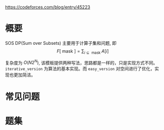 https://codeforces.com/blog/entry/45223

# 概要
SOS DP(Sum over Subsets) 主要用于计算子集和问题, 即 
$$F[\text { mask }]=\sum_{i \subseteq \text { mask }} A[i]$$

复杂度为 $O(N2^N)$, 该模板提供两种写法，思路都是一样的，只是实现方式不同。`iterative_version` 为算法的基本实现。而 `easy_version` 对空间进行了优化，实现也更加简洁。 

# 常见问题

# 题集
